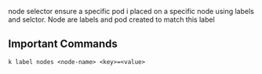 node selector ensure a specific pod i placed on a specific node using labels and selctor. Node are labels and pod created to match this label

## Important Commands

`k label nodes <node-name> <key>=<value>`
